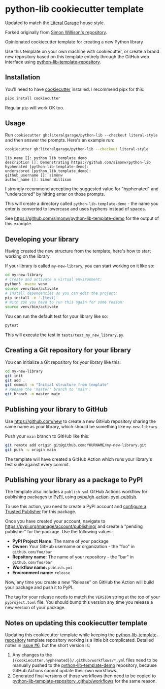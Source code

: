 # python-lib cookiecutter template

Updated to match the [Literal Garage](https://literalgarage.com/) house style.

Forked originally from [Simon Willison's repository](https://github.com/simonw/python-lib/).

Opinionated cookiecutter template for creating a new Python library

Use this template on your own machine with cookiecutter, or create a brand new repository based on this template entirely through the GitHub web interface using [python-lib-template-repository](https://github.com/simonw/python-lib-template-repository).

## Installation

You'll need to have [cookiecutter](https://cookiecutter.readthedocs.io/) installed. I recommend pipx for this:

```bash
pipx install cookiecutter
```

Regular `pip` will work OK too.

## Usage

Run `cookiecutter gh:literalgarage/python-lib --checkout literal-style` and then answer the prompts. Here's an example run:

```bash
cookiecutter gh:literalgarage/python-lib --checkout literal-style
```

```
lib_name []: python lib template demo
description []: Demonstrating https://github.com/simonw/python-lib
hyphenated [python-lib-template-demo]:
underscored [python_lib_template_demo]:
github_username []: simonw
author_name []: Simon Willison
```

I strongly recommend accepting the suggested value for "hyphenated" and "underscored" by hitting enter on those prompts.

This will create a directory called `python-lib-template-demo` - the name you enter is converted to lowercase and uses hyphens instead of spaces.

See https://github.com/simonw/python-lib-template-demo for the output of this example.

## Developing your library

Having created the new structure from the template, here's how to start working on the library.

If your library is called `my-new-library`, you can start working on it like so:

```bash
cd my-new-library
# Create and activate a virtual environment:
python3 -mvenv venv
source venv/bin/activate
# Install dependencies so you can edit the project:
pip install -e '.[test]'
# With zsh you have to run this again for some reason:
source venv/bin/activate
```

You can run the default test for your library like so:

```bash
pytest
```

This will execute the test in `tests/test_my_new_library.py`.

## Creating a Git repository for your library

You can initialize a Git repository for your library like this:

```bash
cd my-new-library
git init
git add .
git commit -m "Initial structure from template"
# Rename the 'master' branch to 'main':
git branch -m master main
```

## Publishing your library to GitHub

Use https://github.com/new to create a new GitHub repository sharing the same name as your library, which should be something like `my-new-library`.

Push your `main` branch to GitHub like this:

```bash
git remote add origin git@github.com:YOURNAME/my-new-library.git
git push -u origin main
```

The template will have created a GitHub Action which runs your library's test suite against every commit.

## Publishing your library as a package to PyPI

The template also includes a `publish.yml` GitHub Actions workflow for publishing packages to [PyPI](https://pypi.org/), using [pypa/gh-action-pypi-publish](https://github.com/pypa/gh-action-pypi-publish).

To use this action, you need to create a PyPI account and [configure a Trusted Publisher](https://til.simonwillison.net/pypi/pypi-releases-from-github) for this package.

Once you have created your account, navigate to https://pypi.org/manage/account/publishing/ and create a "pending publisher" for the package. Use the following values:

- **PyPI Project Name:** The name of your package
- **Owner:** Your GitHub username or organization - the "foo" in `github.com/foo/bar`
- **Repsitory name:** The name of your repository - the "bar" in `github.com/foo/bar`
- **Workflow name:** `publish.yml`
- **Environment name:** `release`

Now, any time you create a new "Release" on GitHub the Action will build your package and push it to PyPI.

The tag for your release needs to match the `VERSION` string at the top of your `pyproject.toml` file. You should bump this version any time you release a new version of your package.

## Notes on updating this cookiecutter template

Updating this cookiecutter template while keeping the [python-lib-template-repository](https://github.com/simonw/python-lib-template-repository) template repository working is a little bit complicated. Detailed notes in [issue #6](https://github.com/simonw/python-lib/issues/6), but the short version is:

1. Any changes to the `{{cookiecutter.hyphenated}}/.github/workflows/*.yml` files need to be manually pushed to the [python-lib-template-demo](https://github.com/simonw/python-lib-template-demo) repository, because GitHub Actions cannot update their own workflows.
2. Generated final versions of those workflows then need to be copied to [python-lib-template-repository .github/workflows](https://github.com/simonw/python-lib-template-repository/tree/main/.github/workflows) for the same reason.
